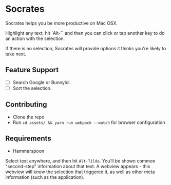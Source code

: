 # Socrates

Socrates helps you be more productive on Mac OSX.

Highlight any text, hit `Alt-`` and then you can click or tap another key to do an action with the selection.

If there is no selection, Socrates will provide options it thinks you're likely to take next.

## Feature Support

- [ ] Search Google or Bunnylol.
- [ ] Sort the selection.

## Contributing

- Clone the repo
- Run `cd assets/ && yarn run webpack --watch` for browser configuration

## Requirements

- Hammerspoon

Select text anywhere, and then hit `Alt-Tilde`. You'll be shown common "second-step" information about that text.
A webview appears - this webview will know the selection that triggered it, as well as other meta information (such as the application).
